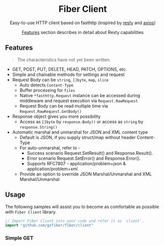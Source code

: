 <h1 align="center">Fiber Client</h1>
<p align="center">Easy-to-use HTTP client based on fasthttp (inspired by <a href="https://github.com/go-resty/resty">resty</a> and <a href="https://github.com/axios/axios">axios</a>)</p>
<p align="center"><a href="#features">Features</a> section describes in detail about Resty capabilities</p>

## Features

> The characteristics have not yet been written.

- GET, POST, PUT, DELETE, HEAD, PATCH, OPTIONS, etc.
- Simple and chainable methods for settings and request
- Request Body can be `string`, `[]byte`, `map`, `slice`
  - Auto detects `Content-Type`
  - Buffer processing for `files`
  - Native `*fasthttp.Request` instance can be accessed during middleware and request execution via `Request.RawRequest`
  - Request Body can be read multiple time via `Request.RawRequest.GetBody()`
- Response object gives you more possibility
  - Access as `[]byte` by `response.Body()` or access as `string` by `response.String()`
- Automatic marshal and unmarshal for JSON and XML content type
  - Default is JSON, if you supply struct/map without header Content-Type
  - For auto-unmarshal, refer to -
    - Success scenario Request.SetResult() and Response.Result().
    - Error scenario Request.SetError() and Response.Error().
    - Supports RFC7807 - application/problem+json & application/problem+xml
  - Provide an option to override JSON Marshal/Unmarshal and XML Marshal/Unmarshal

## Usage

The following samples will assist you to become as comfortable as possible with `Fiber Client` library.

```go
// Import Fiber Client into your code and refer it as `client`.
import "github.com/gofiber/fiber/client"
```

### Simple GET
